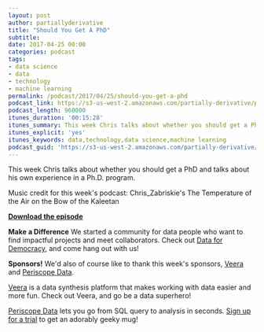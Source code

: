 ```yaml
---
layout: post
author: partiallyderivative
title: "Should You Get A PhD"
subtitle:
date: 2017-04-25 00:00
categories: podcast
tags:
- data science
- data
- technology
- machine learning
permalink: /podcast/2017/04/25/should-you-get-a-phd
podcast_link: https://s3-us-west-2.amazonaws.com/partially-derivative/partially_derivative_should_you_get_a_phd.mp3
podcast_length: 960000
itunes_duration: '00:15:28'
itunes_summary: This week Chris talks about whether you should get a PhD and talks about his own experience in a Ph.D. program.
itunes_explicit: 'yes'
itunes_keywords: data,technology,data science,machine learning
podcast_guid: 'https://s3-us-west-2.amazonaws.com/partially-derivative/partially_derivative_should_you_get_a_phd.mp3'
---
```


This week Chris talks about whether you should get a PhD and talks about his own experience in a Ph.D. program.

Music credit for this week's podcast: Chris_Zabriskie's The Temperature of the Air on the Bow of the Kaleetan

[**Download the episode**](https://s3-us-west-2.amazonaws.com/partially-derivative/partially_derivative_should_you_get_a_phd.mp3)

**Make a Difference**
We started a community for data people who want to find impactful projects and meet collaborators. Check out [Data for Democracy](https://medium.com/data-for-democracy), and come hang out with us!

**Sponsors!** We'd also of course like to thank this week's sponsors, [Veera](http://getveera.com/) and [Periscope Data](https://www.periscopedata.com/pd).

[Veera](http://getveera.com/) is a data synthesis platform that makes working with data easier and more fun. Check out Veera, and go be a data superhero!

[Periscope Data](https://www.periscopedata.com/pd) lets you go from SQL query to analysis in seconds. [Sign up for a trial](https://www.periscopedata.com/pd) to get an adorably geeky mug!
